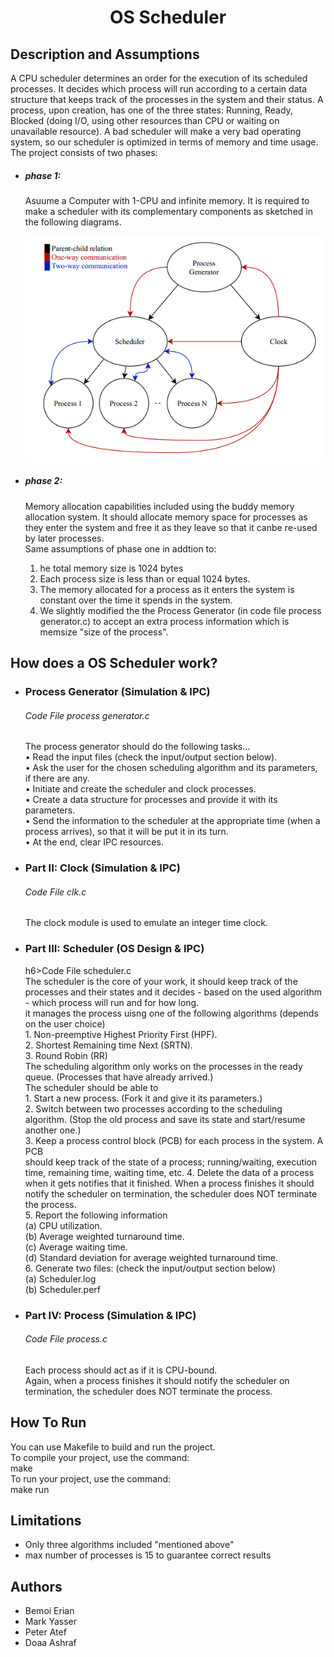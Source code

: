<h1 align="center">
    OS Scheduler
</h1>

<h2>
    Description and Assumptions
</h2>
<p>
    A CPU scheduler determines an order for the execution of its scheduled processes. It
decides which process will run according to a certain data structure that keeps track
of the processes in the system and their status.
A process, upon creation, has one of the three states: Running, Ready, Blocked (doing
I/O, using other resources than CPU or waiting on unavailable resource).
A bad scheduler will make a very bad operating system, so our scheduler is optimized in terms of memory and time usage.
The project consists of two phases:
<ul>
    <li>
        <h5>phase 1:</h5>
        <p>
        Asuume a Computer with 1-CPU and infinite memory. It is required to make a
        scheduler with its complementary components as sketched in the following diagrams.
        </p>
        <div>
            <img src="/diagram.png" title="diagram">
        </div>
    </li>
    <li>
        <h5>phase 2:</h5>
        <p>
        Memory allocation capabilities included using the buddy memory allocation system. It should allocate memory
        space for processes as they enter the system and free it as they leave so that it canbe re-used by later processes.<br>
        Same assumptions of phase one in addtion to:
        <ol>
        <li>
            he total memory size is 1024 bytes
        </li>
        <li>
            Each process size is less than or equal 1024 bytes.
        </li>
        <li>
            The memory allocated for a process as it enters the system is constant over the time it spends in the system.
        </li>
        <li>
            We slightly modified the the Process Generator (in code file process generator.c) to accept an extra process information which is memsize "size of the process".
        </li>
        </ol>
        </p>
    </li>
</ul>
</p>

<h2>
    How does a OS Scheduler work?
</h2>
<p>
<ul>
    <li>
        <h3>Process Generator (Simulation & IPC)</h3>
        <h6>Code File process generator.c</h6>
    </li>
    The process generator should do the following tasks...<br>
    • Read the input files (check the input/output section below).<br>
    • Ask the user for the chosen scheduling algorithm and its parameters, if there are any.<br>
    • Initiate and create the scheduler and clock processes.<br>
    • Create a data structure for processes and provide it with its parameters.<br>
    • Send the information to the scheduler at the appropriate time (when a process arrives), so that it will be put it in its turn.<br>
    • At the end, clear IPC resources.<br>
    <li>
        <h3>Part II: Clock (Simulation & IPC)</h3>
        <h6>Code File clk.c</h6>
    </li>
    The clock module is used to emulate an integer time clock.
    <li>
        <h3>Part III: Scheduler (OS Design & IPC)</h3>
        h6>Code File scheduler.c</h6>
    </li>
    The scheduler is the core of your work, it should keep track of the processes and their
    states and it decides - based on the used algorithm - which process will run and for
    how long.<br>
    it manages the process uisng one of the following algorithms (depends on the user choice)<br>
    1. Non-preemptive Highest Priority First (HPF).<br>
    2. Shortest Remaining time Next (SRTN).<br>
    3. Round Robin (RR)<br>
    The scheduling algorithm only works on the processes in the ready queue. (Processes that have already arrived.)<br>
    The scheduler should be able to<br>
    1. Start a new process. (Fork it and give it its parameters.)<br>
    2. Switch between two processes according to the scheduling algorithm. (Stop the old process and save its state and start/resume another one.)<br>
    3. Keep a process control block (PCB) for each process in the system. A PCB<br>
    should keep track of the state of a process; running/waiting, execution time, remaining time, waiting time, etc.
    4. Delete the data of a process when it gets notifies that it finished. When a process finishes it should notify the scheduler on termination, the scheduler does NOT terminate the process.<br>
    5. Report the following information <br>
    (a) CPU utilization.<br>
    (b) Average weighted turnaround time.<br>
    (c) Average waiting time.<br>
    (d) Standard deviation for average weighted turnaround time.<br>
    6. Generate two files: (check the input/output section below)<br>
    (a) Scheduler.log<br>
    (b) Scheduler.perf<br>
    <li>
    <h3>Part IV: Process (Simulation & IPC)</h3>
    <h6>Code File process.c</h6>
    Each process should act as if it is CPU-bound.<br>
    Again, when a process finishes it should notify the scheduler on termination, the scheduler does NOT terminate the process.
</li>
</ul>
</p>

<h2>
    How To Run
</h2>
<p>
You can use Makefile to build and run the project.<br>
To compile your project, use the command:<br>
make<br>
To run your project, use the command:<br>
make run
</p>
<ul>

</ul>

<h2>
    Limitations
</h2>
<ul>
    <li>Only three algorithms included "mentioned above" </li>
    <li> max number of processes is 15 to guarantee correct results
    </li>
</ul>

<h2>
    Authors
</h2>
<ul>
    <li>Bemoi Erian</li>
    <li>Mark Yasser</li>
    <li>Peter Atef</li>
    <li>Doaa Ashraf</li>
</ul>
